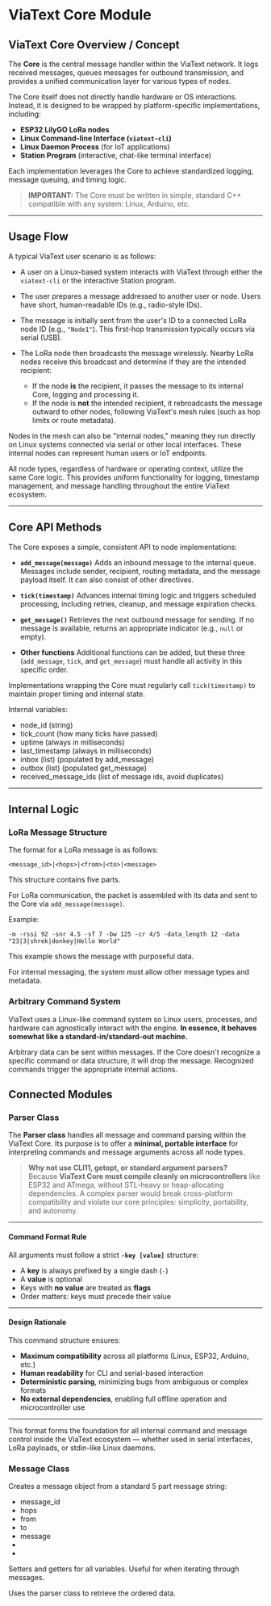 # ViaText Core Module

## ViaText Core Overview / Concept

The **Core** is the central message handler within the ViaText network. It logs received messages, queues messages for outbound transmission, and provides a unified communication layer for various types of nodes.

The Core itself does not directly handle hardware or OS interactions. Instead, it is designed to be wrapped by platform-specific implementations, including:

* **ESP32 LilyGO LoRa nodes**
* **Linux Command-line Interface (`viatext-cli`)**
* **Linux Daemon Process** (for IoT applications)
* **Station Program** (interactive, chat-like terminal interface)

Each implementation leverages the Core to achieve standardized logging, message queuing, and timing logic.

> **IMPORTANT:** The Core must be written in simple, standard C++ compatible with any system: Linux, Arduino, etc.

---

## Usage Flow

A typical ViaText user scenario is as follows:

* A user on a Linux-based system interacts with ViaText through either the `viatext-cli` or the interactive Station program.
* The user prepares a message addressed to another user or node. Users have short, human-readable IDs (e.g., radio-style IDs).
* The message is initially sent from the user's ID to a connected LoRa node ID (e.g., `"Node1"`). This first-hop transmission typically occurs via serial (USB).
* The LoRa node then broadcasts the message wirelessly. Nearby LoRa nodes receive this broadcast and determine if they are the intended recipient:

  * If the node **is** the recipient, it passes the message to its internal Core, logging and processing it.
  * If the node is **not** the intended recipient, it rebroadcasts the message outward to other nodes, following ViaText's mesh rules (such as hop limits or route metadata).

Nodes in the mesh can also be "internal nodes," meaning they run directly on Linux systems connected via serial or other local interfaces. These internal nodes can represent human users or IoT endpoints.

All node types, regardless of hardware or operating context, utilize the same Core logic. This provides uniform functionality for logging, timestamp management, and message handling throughout the entire ViaText ecosystem.

---

## Core API Methods

The Core exposes a simple, consistent API to node implementations:

* **`add_message(message)`**
  Adds an inbound message to the internal queue. Messages include sender, recipient, routing metadata, and the message payload itself. It can also consist of other directives.

* **`tick(timestamp)`**
  Advances internal timing logic and triggers scheduled processing, including retries, cleanup, and message expiration checks.

* **`get_message()`**
  Retrieves the next outbound message for sending. If no message is available, returns an appropriate indicator (e.g., `null` or empty).

* **Other functions**
  Additional functions can be added, but these three (`add_message`, `tick`, and `get_message`) must handle all activity in this specific order.

Implementations wrapping the Core must regularly call `tick(timestamp)` to maintain proper timing and internal state.

Internal variables:

- node_id (string)
- tick_count (how many ticks have passed)
- uptime (always in milliseconds)
- last_timestamp (always in milliseconds)
- inbox (list) (populated by add_message)
- outbox (list) (populated get_message)
- received_message_ids (list of message ids, avoid duplicates)

---

## Internal Logic

### LoRa Message Structure

The format for a LoRa message is as follows:

```
<message_id>|<hops>|<from>|<to>|<message>
```

This structure contains five parts.

For LoRa communication, the packet is assembled with its data and sent to the Core via `add_message(message)`.

Example:

```
-m -rssi 92 -snr 4.5 -sf 7 -bw 125 -cr 4/5 -data_length 12 -data "23|3|shrek|donkey|Hello World"
```

This example shows the message with purposeful data.

For internal messaging, the system must allow other message types and metadata.

### Arbitrary Command System

ViaText uses a Linux-like command system so Linux users, processes, and hardware can agnostically interact with the engine. **In essence, it behaves somewhat like a standard-in/standard-out machine.**

Arbitrary data can be sent within messages. If the Core doesn't recognize a specific command or data structure, it will drop the message. Recognized commands trigger the appropriate internal actions.

## Connected Modules

### Parser Class

The **Parser class** handles all message and command parsing within the ViaText Core. Its purpose is to offer a **minimal, portable interface** for interpreting commands and message arguments across all node types.

> **Why not use CLI11, getopt, or standard argument parsers?**  
> Because **ViaText Core must compile cleanly on microcontrollers** like ESP32 and ATmega, without STL-heavy or heap-allocating dependencies. A complex parser would break cross-platform compatibility and violate our core principles: simplicity, portability, and autonomy.

---

#### Command Format Rule

All arguments must follow a strict **`-key [value]`** structure:

- A **key** is always prefixed by a single dash (`-`)
- A **value** is optional
- Keys with **no value** are treated as **flags**
- Order matters: keys must precede their value

---

#### Design Rationale

This command structure ensures:

- **Maximum compatibility** across all platforms (Linux, ESP32, Arduino, etc.)
- **Human readability** for CLI and serial-based interaction
- **Deterministic parsing**, minimizing bugs from ambiguous or complex formats
- **No external dependencies**, enabling full offline operation and microcontroller use

---

This format forms the foundation for all internal command and message control inside the ViaText ecosystem — whether used in serial interfaces, LoRa payloads, or stdin-like Linux daemons.


### Message Class

Creates a message object from a standard 5 part message string:

- message_id
- hops
- from
- to
- message
- <other relevant data>
- <other relevant data>

Setters and getters for all variables. Useful for when iterating through messages. 

Uses the parser class to retrieve the ordered data. 


